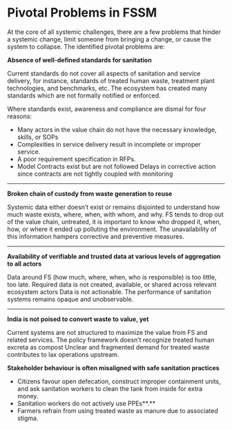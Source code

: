# Pivotal Problems in FSSM

At the core of all systemic challenges, there are a few problems that hinder a systemic change, limit someone from bringing a change, or cause the system to collapse. The identified pivotal problems are:

**Absence of well-defined standards for sanitation**

Current standards do not cover all aspects of sanitation and service delivery, for instance, standards of treated human waste, treatment plant technologies, and benchmarks, etc. The ecosystem has created many standards which are not formally notified or enforced.

Where standards exist, awareness and compliance are dismal for four reasons:

* Many actors in the value chain do not have the necessary knowledge, skills, or SOPs 
* Complexities in service delivery result in incomplete or improper service.
* A poor requirement specification in RFPs. 
* Model Contracts exist but are not followed Delays in corrective action since contracts are not tightly coupled with monitoring

****

**Broken chain of custody from waste generation to reuse**

Systemic data either doesn’t exist or remains disjointed to understand how much waste exists, where, when, with whom, and why. FS tends to drop out of the value chain, untreated, it is important to know who dropped it, when, how, or where it ended up polluting the environment. The unavailability of this information hampers corrective and preventive measures.

****

**Availability of verifiable and trusted data at various levels of aggregation to all actors**

Data around FS (how much, where, when, who is responsible) is too little, too late. Required data is not created, available, or shared across relevant ecosystem actors Data is not actionable. The performance of sanitation systems remains opaque and unobservable.

****

**India is not poised to convert waste to value, yet**

Current systems are not structured to maximize the value from FS and related services. The policy framework doesn’t recognize treated human excreta as compost Unclear and fragmented demand for treated waste contributes to lax operations upstream.



**Stakeholder behaviour is often misaligned with safe sanitation practices**

* Citizens favour open defecation, construct improper containment units, and ask sanitation workers to clean the tank from inside for extra money.
* Sanitation workers do not actively use PPEs**.**
* Farmers refrain from using treated waste as manure due to associated stigma.

##
